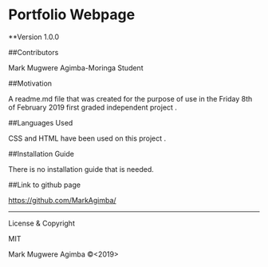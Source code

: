 # Portfolio Webpage

**Version 1.0.0


##Contributors

Mark Mugwere Agimba-Moringa Student


##Motivation

A readme.md file that was created for the purpose of use in the Friday 8th of February 2019 first graded independent project . 


##Languages Used

CSS and HTML have been used on this project . 


##Installation Guide

There is no installation guide that is needed. 


##Link to github page

https://github.com/MarkAgimba/


---

License & Copyright

MIT

Mark Mugwere Agimba ©<2019>

